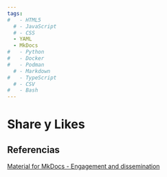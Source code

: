 ```yaml
---
tags:
#   - HTML5
  # - JavaScript
  # - CSS
  - YAML
  - MkDocs
#   - Python
#   - Docker
#   - Podman
  # - Markdown
#   - TypeScript
  # - CSV
#   - Bash
---
```



# Share y Likes




## Referencias

[Material for MkDocs - Engagement and dissemination](https://squidfunk.github.io/mkdocs-material/tutorials/blogs/engage/#share-and-like-buttons)